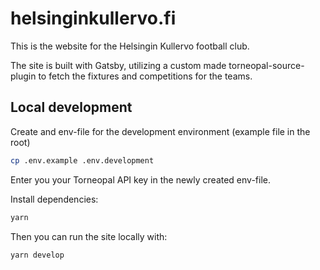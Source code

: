 # helsinginkullervo.fi

This is the website for the Helsingin Kullervo football club.

The site is built with Gatsby, utilizing a custom made torneopal-source-plugin to fetch the fixtures and competitions for the teams.

## Local development

Create and env-file for the development environment (example file in the root)

```sh
cp .env.example .env.development
```

Enter you your Torneopal API key in the newly created env-file.

Install dependencies:

```sh
yarn
```

Then you can run the site locally with:

```sh
yarn develop
```
